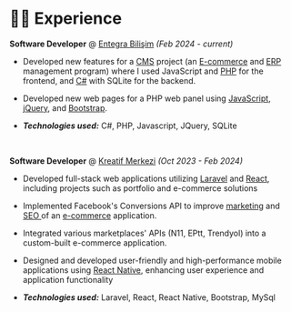 # 👨‍💻 Experience

**Software Developer** @ [Entegra Bilişim](https://www.entegrabilisim.com/) _(Feb 2024 - current)_

- Developed new features for a <u>CMS</u> project (an <u>E-commerce</u> and <u>ERP</u> management program) where I used JavaScript and <u>PHP</u> for the frontend, and <u>C#</u> with SQLite for the backend.

- Developed new web pages for a PHP web panel using <u>JavaScript</u>, <u>jQuery</u>, and <u>Bootstrap</u>.

- _**Technologies used:**_ C#, PHP, Javascript, JQuery, SQLite

  &nbsp;

**Software Developer** @ [Kreatif Merkezi](https://kreatifmerkezi.com/) _(Oct 2023 - Feb 2024)_

- Developed full-stack web applications utilizing <u>Laravel</u> and <u>React</u>, including projects such as portfolio and e-commerce solutions

- Implemented Facebook's Conversions API to improve <u>marketing</u> and <u>SEO </u> of an <u>e-commerce</u> application.

- Integrated various marketplaces' APIs (N11, EPtt, Trendyol) into a custom-built e-commerce application.

- Designed and developed user-friendly and high-performance mobile applications using <u>React Native</u>, enhancing user experience and application functionality

- _**Technologies used:**_ Laravel, React, React Native, Bootstrap, MySql
